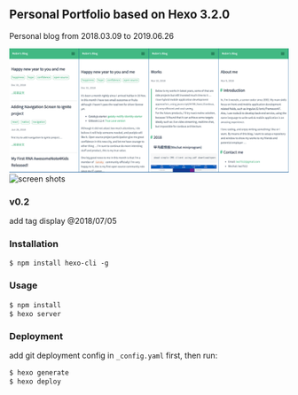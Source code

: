 Personal Portfolio based on Hexo 3.2.0
--------------------------

Personal blog from 2018.03.09 to 2019.06.26

![screen shots](/source/img/mobileshots.png)
![screen shots](/source/img/mobileshots2.png)

### v0.2

add tag display @2018/07/05


### Installation

```
$ npm install hexo-cli -g
```

### Usage

```
$ npm install
$ hexo server
```

### Deployment

add git deployment config in `_config.yaml` first, then run:

```
$ hexo generate
$ hexo deploy
```
